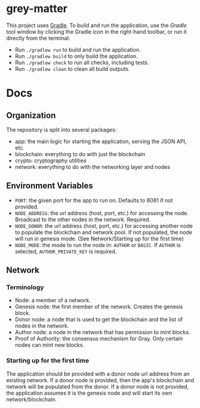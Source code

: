 # grey-matter

This project uses [Gradle](https://gradle.org/).
To build and run the application, use the *Gradle* tool window by clicking the Gradle icon in the right-hand toolbar,
or run it directly from the terminal:

* Run `./gradlew run` to build and run the application.
* Run `./gradlew build` to only build the application.
* Run `./gradlew check` to run all checks, including tests.
* Run `./gradlew clean` to clean all build outputs.

# Docs

## Organization
The repository is split into several packages:
* app: the main logic for starting the application, serving the JSON API, etc.
* blockchain: everything to do with just the blockchain
* crypto: cryptography utilities
* network: everything to do with the networking layer and nodes

## Environment Variables
* `PORT`: the given port for the app to run on. Defaults to 8081 if not provided.
* `NODE_ADDRESS`: the url address (host, port, etc.) for accessing the node. Broadcast to the other nodes in the network. Required.
* `NODE_DONOR`: the url address (host, port, etc.) for accessing another node to populate the blockchain and network pool. If not populated, the node will run in genesis mode. (See Network/Starting up for the first time)
* `NODE_MODE`: the mode to run the node in: `AUTHOR` or `BASIC`. If `AUTHOR` is selected, `AUTHOR_PRIVATE_KEY` is required.

## Network
### Terminology
* Node: a member of a network.
* Genesis node: the first member of the network. Creates the genesis block.
* Donor node: a node that is used to get the blockchain and the list of nodes in the network.
* Author node: a node in the network that has permission to mint blocks. 
* Proof of Authority: the consensus mechanism for Gray. Only certain nodes can mint new blocks.

### Starting up for the first time
The application should be provided with a donor node url address from an existing network.
If a donor node is provided, then the app's blockchain and network will be populated from the donor.
If a donor node is not provided, the application assumes it is the genesis node and will start its own network/blockchain.
